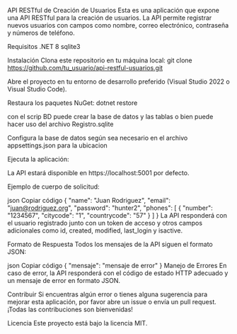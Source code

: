 API RESTful de Creación de Usuarios
Esta es una aplicación que expone una API RESTful para la creación de usuarios. La API permite registrar nuevos usuarios con campos como nombre, correo electrónico, contraseña y números de teléfono.

Requisitos 
.NET 8 
sqlite3

Instalación
Clona este repositorio en tu máquina local:
git clone https://github.com/tu_usuario/api-restful-usuarios.git

Abre el proyecto en tu entorno de desarrollo preferido (Visual Studio 2022 o Visual Studio Code).



Restaura los paquetes NuGet:
dotnet restore

con el scrip BD puede crear la base de datos y las tablas o bien puede hacer uso del archivo Registro.sqlite 

Configura la base de datos según sea necesario en el archivo appsettings.json para la ubicacion


Ejecuta la aplicación:

La API estará disponible en https://localhost:5001 por defecto.


Ejemplo de cuerpo de solicitud:

json
Copiar código
{
  "name": "Juan Rodriguez",
  "email": "juan@rodriguez.org",
  "password": "hunter2",
  "phones": [
    {
      "number": "1234567",
      "citycode": "1",
      "countrycode": "57"
    }
  ]
}
La API responderá con el usuario registrado junto con un token de acceso y otros campos adicionales como id, created, modified, last_login y isactive.

Formato de Respuesta
Todos los mensajes de la API siguen el formato JSON:

json
Copiar código
{
  "mensaje": "mensaje de error"
}
Manejo de Errores
En caso de error, la API responderá con el código de estado HTTP adecuado y un mensaje de error en formato JSON.

Contribuir
Si encuentras algún error o tienes alguna sugerencia para mejorar esta aplicación, por favor abre un issue o envía un pull request. ¡Todas las contribuciones son bienvenidas!

Licencia
Este proyecto está bajo la licencia MIT.
